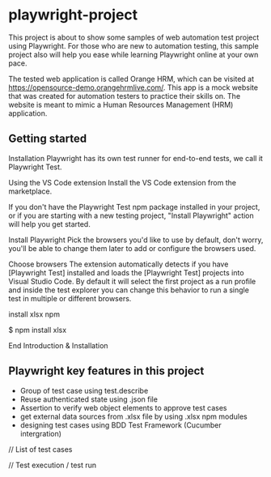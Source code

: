 # playwright-project

This project is about to show some samples of web automation test project using Playwright. For those who are new to automation testing, this sample project also will help you ease while learning Playwright online at your own pace.

The tested web application is called Orange HRM, which can be visited at https://opensource-demo.orangehrmlive.com/. This app is a mock website that was created for automation testers to practice their skills on. The website is meant to mimic a Human Resources Management (HRM) application.

## Getting started

Installation
Playwright has its own test runner for end-to-end tests, we call it Playwright Test.

Using the VS Code extension
Install the VS Code extension from the marketplace.

If you don't have the Playwright Test npm package installed in your project, or if you are starting with a new testing project, "Install Playwright" action will help you get started.

Install Playwright
Pick the browsers you'd like to use by default, don't worry, you'll be able to change them later to add or configure the browsers used.

Choose browsers
The extension automatically detects if you have [Playwright Test] installed and loads the [Playwright Test] projects into Visual Studio Code. By default it will select the first project as a run profile and inside the test explorer you can change this behavior to run a single test in multiple or different browsers.

install xlsx npm

$ npm install xlsx

 End Introduction & Installation

## Playwright key features in this project

- Group of test case using test.describe
- Reuse authenticated state using .json file
- Assertion to verify web object elements to approve test cases
- get external data sources from .xlsx file by using .xlsx npm modules
- designing test cases using BDD Test Framework (Cucumber intergration)

// List of test cases

// Test execution / test run